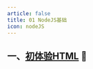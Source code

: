 ```yaml
---
article: false
title: 01 NodeJS基础
icon: nodeJS
---
```


## 一、[初体验HTML](/web/html/html01) :clown_face:

